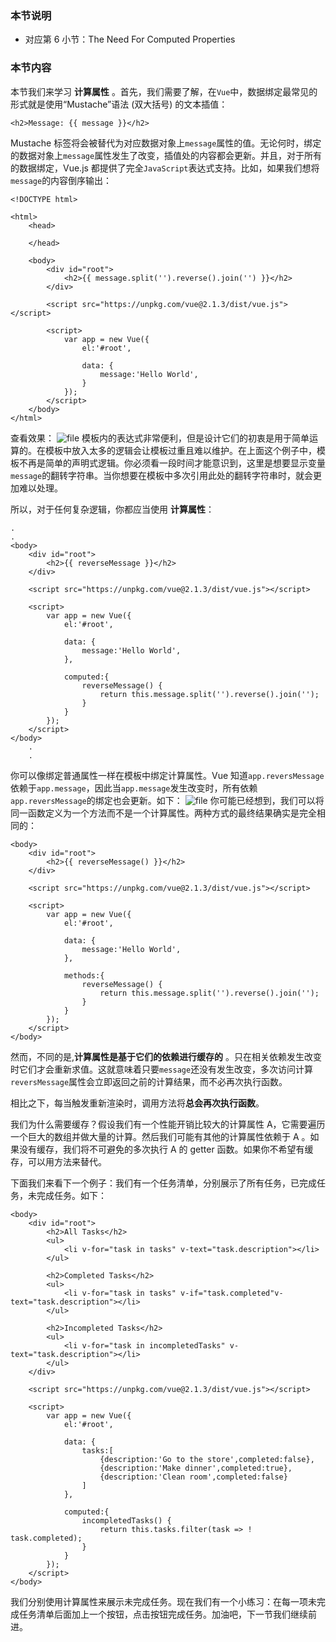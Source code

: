 ### 本节说明
* 对应第 6 小节：The Need For Computed Properties

### 本节内容
本节我们来学习 **计算属性** 。首先，我们需要了解，在`Vue`中，数据绑定最常见的形式就是使用“Mustache”语法 (双大括号) 的文本插值：
```
<h2>Message: {{ message }}</h2>
```
Mustache 标签将会被替代为对应数据对象上`message`属性的值。无论何时，绑定的数据对象上`message`属性发生了改变，插值处的内容都会更新。并且，对于所有的数据绑定，Vue.js 都提供了完全`JavaScript`表达式支持。比如，如果我们想将`message`的内容倒序输出：
```
<!DOCTYPE html>

<html>
    <head>
    
    </head>

    <body>
        <div id="root">
            <h2>{{ message.split('').reverse().join('') }}</h2>
        </div>

        <script src="https://unpkg.com/vue@2.1.3/dist/vue.js"></script>

        <script>
            var app = new Vue({
                el:'#root',

                data: {
                    message:'Hello World',
                }
            });
        </script>
    </body>
</html>
```
查看效果：
![file](https://lccdn.phphub.org/uploads/images/201810/13/19192/qDe2PY95uR.png?imageView2/2/w/1240/h/0)
模板内的表达式非常便利，但是设计它们的初衷是用于简单运算的。在模板中放入太多的逻辑会让模板过重且难以维护。在上面这个例子中，模板不再是简单的声明式逻辑。你必须看一段时间才能意识到，这里是想要显示变量`message`的翻转字符串。当你想要在模板中多次引用此处的翻转字符串时，就会更加难以处理。

所以，对于任何复杂逻辑，你都应当使用 **计算属性**：
```
.
.
<body>
	<div id="root">
		<h2>{{ reverseMessage }}</h2>
	</div>

	<script src="https://unpkg.com/vue@2.1.3/dist/vue.js"></script>

	<script>
		var app = new Vue({
			el:'#root',

			data: {
				message:'Hello World',
			},

			computed:{
				reverseMessage() {
					return this.message.split('').reverse().join('');
				}
			}
		});
	</script>
</body>
	.
	.
```
你可以像绑定普通属性一样在模板中绑定计算属性。Vue 知道`app.reversMessage`依赖于`app.message`，因此当`app.message`发生改变时，所有依赖`app.reversMessage`的绑定也会更新。如下：
![file](https://lccdn.phphub.org/uploads/images/201810/13/19192/g9AfNcOs9G.gif?imageView2/2/w/1240/h/0)
你可能已经想到，我们可以将同一函数定义为一个方法而不是一个计算属性。两种方式的最终结果确实是完全相同的：
```
<body>
	<div id="root">
		<h2>{{ reverseMessage() }}</h2>
	</div>

	<script src="https://unpkg.com/vue@2.1.3/dist/vue.js"></script>

	<script>
		var app = new Vue({
			el:'#root',

			data: {
				message:'Hello World',
			},

			methods:{
				reverseMessage() {
					return this.message.split('').reverse().join('');
				}
			}
		});
	</script>
</body>
```
然而，不同的是,**计算属性是基于它们的依赖进行缓存的** 。只在相关依赖发生改变时它们才会重新求值。这就意味着只要`message`还没有发生改变，多次访问计算`reversMessage`属性会立即返回之前的计算结果，而不必再次执行函数。

相比之下，每当触发重新渲染时，调用方法将**总会再次执行函数**。

我们为什么需要缓存？假设我们有一个性能开销比较大的计算属性 A，它需要遍历一个巨大的数组并做大量的计算。然后我们可能有其他的计算属性依赖于 A 。如果没有缓存，我们将不可避免的多次执行 A 的 getter 函数。如果你不希望有缓存，可以用方法来替代。

下面我们来看下一个例子：我们有一个任务清单，分别展示了所有任务，已完成任务，未完成任务。如下：
```
<body>
	<div id="root">
		<h2>All Tasks</h2>
		<ul>
			<li v-for="task in tasks" v-text="task.description"></li>
		</ul>

		<h2>Completed Tasks</h2>
		<ul>
			<li v-for="task in tasks" v-if="task.completed"v-text="task.description"></li>
		</ul>

		<h2>Incompleted Tasks</h2>
		<ul>
			<li v-for="task in incompletedTasks" v-text="task.description"></li>
		</ul>
	</div>

	<script src="https://unpkg.com/vue@2.1.3/dist/vue.js"></script>

	<script>
		var app = new Vue({
			el:'#root',

			data: {
				tasks:[
					{description:'Go to the store',completed:false},
					{description:'Make dinner',completed:true},
					{description:'Clean room',completed:false}
				]
			},

			computed:{
				incompletedTasks() {
					return this.tasks.filter(task => ! task.completed);
				}
			}
		});
	</script>
</body>
```
我们分别使用计算属性来展示未完成任务。现在我们有一个小练习：在每一项未完成任务清单后面加上一个按钮，点击按钮完成任务。加油吧，下一节我们继续前进。
